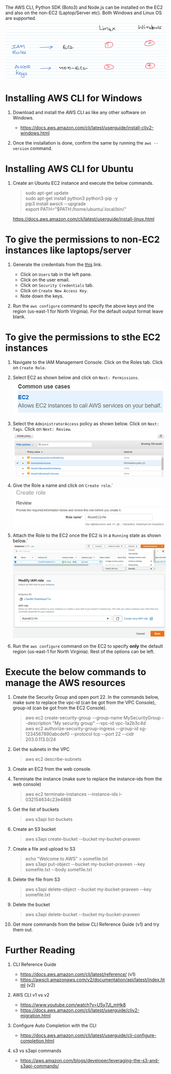 The AWS CLI, Python SDK (Boto3) and Node.js can be installed on the EC2 and also on the non-EC2 (Laptop/Server etc). Both Windows and Linux OS are supported.\
![](../images/2020-11-07-06-51-24.png)

# Installing AWS CLI for Windows

1. Download and install the AWS CLI as like any other software on Windows.
    - https://docs.aws.amazon.com/cli/latest/userguide/install-cliv2-windows.html

1. Once the installation is done, confirm the same by running the `aws --version` command.

# Installing AWS CLI for Ubuntu

1. Create an Ubuntu EC2 instance and execute the below commands.
    >sudo apt-get update\
    >sudo apt-get install python3 python3-pip -y\
    >pip3 install awscli --upgrade\
    >export PATH="$PATH:/home/ubuntu/.local/bin/"

    https://docs.aws.amazon.com/cli/latest/userguide/install-linux.html

# To give the permissions to **non-EC2** instances like laptops/server

1. Generate the credentials from the [this](https://console.aws.amazon.com/iam/home?region=us-east-1#/home) link.
    - Click on `Users` tab in the left pane.
    - Click on the user email.
    - Click on `Security Credentials` tab.
    - Click on `Create New Access Key`.
    - Note down the keys.

1. Run the `aws configure` command to specify the above keys and the region (us-east-1 for North Virginia). For the default output format leave blank.

# To give the permissions to sthe **EC2** instances

1. Navigate to the IAM Management Console. Click on the Roles tab. Click on `Create Role`.

1. Select EC2 as shown below and click on `Next: Permissions`.\
![](../images/2020-11-06-20-25-40.png)

1. Select the `AdministratorAccess` policy as shown below. Click on `Next: Tags`. Click on `Next: Review`.\
![](../images/2020-11-06-20-26-56.png)

1. Give the Role a name and click on `Create role`.`
![](../images/2020-11-06-20-29-54.png)

1. Attach the Role to the EC2 once the EC2 is in a `Running` state as shown below.`\
![](../images/2020-11-06-20-35-06.png)
![](../images/2020-11-06-20-36-37.png)

1. Run the `aws configure` command on the EC2 to specify **only** the default region (us-east-1 for North Virginia). Rest of the options can be left.

# Execute the below commands to manage the AWS resources

1. Create the Security Group and open port 22. In the commands below, make sure to replace the vpc-id (can be got from the VPC Console), group-id (can be got from the EC2 Console).
    >aws ec2 create-security-group --group-name MySecurityGroup --description "My security group" --vpc-id vpc-1a2b3c4d\
    >aws ec2 authorize-security-group-ingress --group-id sg-1234567890abcdef0 --protocol tcp --port 22 --cidr 203.0.113.0/24

1. Get the subnets in the VPC
    >aws ec2 describe-subnets

1. Create an EC2 from the web console.

1. Terminate the instance (make sure to replace the instance-ids from the web console)
    >aws ec2 terminate-instances --instance-ids i-032154634c23e4868

1. Get the list of buckets
    >aws s3api list-buckets

1. Create an S3 bucket
    >aws s3api create-bucket --bucket my-bucket-praveen

1. Create a file and upload to S3
    >echo "Welcome to AWS" > somefile.txt\
    >aws s3api put-object --bucket my-bucket-praveen --key somefile.txt --body somefile.txt

1. Delete the file from S3
    >aws s3api delete-object --bucket my-bucket-praveen --key somefile.txt

1. Delete the bucket
    >aws s3api delete-bucket --bucket my-bucket-praveen

1. Get more commands from the below CLI Reference Guide (v1) and try them out.

# Further Reading

1. CLI Reference Guide
    - https://docs.aws.amazon.com/cli/latest/reference/ (v1)
    - https://awscli.amazonaws.com/v2/documentation/api/latest/index.html (v2)

1. AWS CLI v1 vs v2
    - https://www.youtube.com/watch?v=U5y7JI_mHk8
    - https://docs.aws.amazon.com/cli/latest/userguide/cliv2-migration.html

1. Configure Auto Completion with the CLI
    - https://docs.aws.amazon.com/cli/latest/userguide/cli-configure-completion.html

1. s3 vs s3api commands
    - https://aws.amazon.com/blogs/developer/leveraging-the-s3-and-s3api-commands/